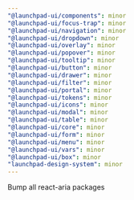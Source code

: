 ```yaml
---
"@launchpad-ui/components": minor
"@launchpad-ui/focus-trap": minor
"@launchpad-ui/navigation": minor
"@launchpad-ui/dropdown": minor
"@launchpad-ui/overlay": minor
"@launchpad-ui/popover": minor
"@launchpad-ui/tooltip": minor
"@launchpad-ui/button": minor
"@launchpad-ui/drawer": minor
"@launchpad-ui/filter": minor
"@launchpad-ui/portal": minor
"@launchpad-ui/tokens": minor
"@launchpad-ui/icons": minor
"@launchpad-ui/modal": minor
"@launchpad-ui/table": minor
"@launchpad-ui/core": minor
"@launchpad-ui/form": minor
"@launchpad-ui/menu": minor
"@launchpad-ui/vars": minor
"@launchpad-ui/box": minor
"launchpad-design-system": minor
---
```


Bump all react-aria packages

